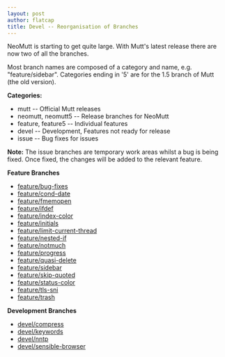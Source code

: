 ```yaml
---
layout: post
author: flatcap
title: Devel -- Reorganisation of Branches
---
```


NeoMutt is starting to get quite large.  With Mutt's latest release there are
now two of all the branches.

Most branch names are composed of a category and name, e.g. "feature/sidebar".
Categories ending in '5' are for the 1.5 branch of Mutt (the old version).

**Categories:**

- mutt -- Official Mutt releases
- neomutt, neomutt5 -- Release branches for NeoMutt
- feature, feature5 -- Individual features
- devel -- Development, Features not ready for release
- issue -- Bug fixes for issues

**Note:** The issue branches are temporary work areas whilst a bug is being
fixed.  Once fixed, the changes will be added to the relevant feature.

**Feature Branches**

- [feature/bug-fixes](http://www.neomutt.org/feature/bug-fixes/)
- [feature/cond-date](http://www.neomutt.org/feature/cond-date/)
- [feature/fmemopen](http://www.neomutt.org/feature/fmemopen/)
- [feature/ifdef](http://www.neomutt.org/feature/ifdef/)
- [feature/index-color](http://www.neomutt.org/feature/index-color/)
- [feature/initials](http://www.neomutt.org/feature/initials/)
- [feature/limit-current-thread](http://www.neomutt.org/feature/limit-current-thread/)
- [feature/nested-if](http://www.neomutt.org/feature/nested-if/)
- [feature/notmuch](http://www.neomutt.org/feature/notmuch/)
- [feature/progress](http://www.neomutt.org/feature/progress/)
- [feature/quasi-delete](http://www.neomutt.org/feature/quasi-delete/)
- [feature/sidebar](http://www.neomutt.org/feature/sidebar/)
- [feature/skip-quoted](http://www.neomutt.org/feature/skip-quoted/)
- [feature/status-color](http://www.neomutt.org/feature/status-color/)
- [feature/tls-sni](http://www.neomutt.org/feature/tls-sni/)
- [feature/trash](http://www.neomutt.org/feature/trash/)

**Development Branches**

- [devel/compress](http://www.neomutt.org/feature/compress/)
- [devel/keywords](http://www.neomutt.org/feature/keywords/)
- [devel/nntp](http://www.neomutt.org/feature/nntp/)
- [devel/sensible-browser](http://www.neomutt.org/feature/sensible-browser/)

